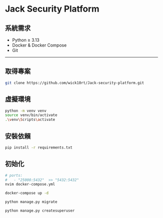 # Jack Security Platform

## 系統需求

- Python ≥ 3.13
- Docker & Docker Compose
- Git

---

## 取得專案

```bash
git clone https://github.com/wick10rt/Jack-security-platform.git
```

## 虛擬環境

```bash
python -m venv venv
source venv/bin/activate
.\venv\Scripts\activate
```

## 安裝依賴

```bash
pip install -r requirements.txt
```

## 初始化

```bash
# ports:
#   - "25000:5432"  >> "5432:5432"
nvim docker-compose.yml

docker-compose up -d

python manage.py migrate

python manage.py createsuperuser
```

